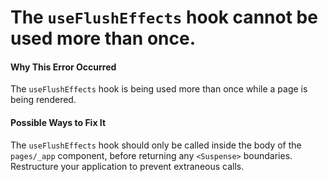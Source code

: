 # The `useFlushEffects` hook cannot be used more than once.

#### Why This Error Occurred

The `useFlushEffects` hook is being used more than once while a page is being rendered.

#### Possible Ways to Fix It

The `useFlushEffects` hook should only be called inside the body of the `pages/_app` component, before returning any `<Suspense>` boundaries. Restructure your application to prevent extraneous calls.
